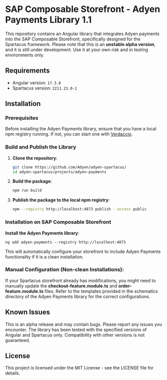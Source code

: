 # SAP Composable Storefront - Adyen Payments Library 1.1

This repository contains an Angular library that integrates Adyen payments into the SAP Composable Storefront, specifically designed for the Spartacus framework. Please note that this is an **unstable alpha version**, and it is still under development. Use it at your own risk and in testing environments only.

## Requirements

- Angular version: `17.3.0`
- Spartacus version: `2211.23.0-1`

## Installation

### Prerequisites

Before installing the Adyen Payments library, ensure that you have a local npm registry running. If not, you can start one with [Verdaccio](https://verdaccio.org/).

### Build and Publish the Library

1. **Clone the repository**:
   ```bash
   git clone https://github.com/Adyen/adyen-spartacus/
   cd adyen-spartacus/projects/adyen-payments
   ```
2. **Build the package**:

    ```bash
    npm run build
    ```
3. **Publish the package to the local npm registry**:

    ```bash
    npm --registry http://localhost:4873 publish --access public
    ```
### Installation on SAP Composable Storefront

**Install the Adyen Payments library**:

    ng add adyen-payments --registry http://localhost:4873

This will automatically configure your storefront to include Adyen Payments functionality if it is a clean installation.

### Manual Configuration (Non-clean Installations):

If your Spartacus storefront already has modifications, you might need to manually update the **checkout-feature.module.ts** and **order-feature.module.ts** files.
Refer to the templates provided in the schematics directory of the Adyen Payments library for the correct configurations.

## Known Issues
This is an alpha release and may contain bugs. Please report any issues you encounter.
The library has been tested with the specified versions of Angular and Spartacus only. Compatibility with other versions is not guaranteed.

## License
This project is licensed under the MIT License - see the LICENSE file for details.
